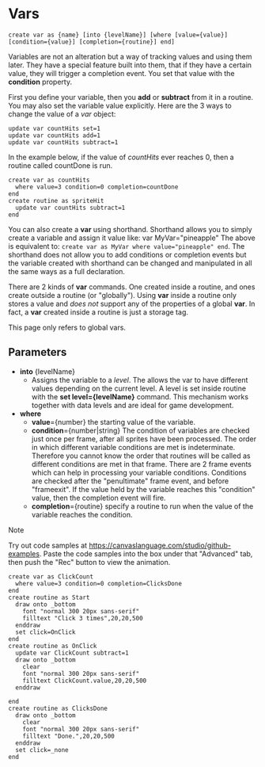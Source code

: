 # Vars

```create var as {name} [into {levelName}] [where [value={value}] [condition={value}] [completion={routine}] end]```

Variables are not an alteration but a way of tracking values and using them later. They have a special feature built into them, that if they have a certain value, they will trigger a completion event. You set that value with the **condition** property.

First you define your variable, then you **add** or **subtract** from it in a routine. You may also set the variable value explicitly. Here are the 3 ways to change the value of a *var* object:
```
update var countHits set=1
update var countHits add=1
update var countHits subtract=1
```

In the example below, if the value of *countHits* ever reaches 0, then a routine called countDone is run.
```
create var as countHits 
  where value=3 condition=0 completion=countDone 
end 
create routine as spriteHit 
  update var countHits subtract=1 
end 
```

You can also create a **var** using shorthand. Shorthand allows you to simply create a variable and assign it value like: var MyVar="pineapple" The above is equivalent to: ```create var as MyVar where value="pineapple" end```. The shorthand does not allow you to add conditions or completion events but the variable created with shorthand can be changed and manipulated in all the same ways as a full declaration.

There are 2 kinds of **var** commands. One created inside a routine, and ones create outside a routine (or "globally"). Using **var** inside a routine only stores a value and *does not* support any of the properties of a global **var**. In fact, a **var** created inside a routine is just a storage tag.

This page only refers to global vars.

## Parameters
- **into** {levelName}
   - Assigns the variable to a *level*. The allows the var to have different values depending on the current level. A level is set inside routine with the **set level={levelName}** command. This mechanism works together with data levels and are ideal for game development.
- **where**
   - **value**={number} the starting value of the variable.
   - **condition**={number|string} The condition of variables are checked just once per frame, after all sprites have been processed. The order in which different variable conditions are met is indeterminate. Therefore you cannot know the order that routines will be called as different conditions are met in that frame. 
There are 2 frame events which can help in processing your variable conditions. Conditions are checked after the "penultimate" frame event, and before "frameexit". If the value held by the variable reaches this "condition" value, then the completion event will fire.
   - **completion**={routine} specify a routine to run when the value of the variable reaches the condition.

> [!NOTE]
> Try out code samples at https://canvaslanguage.com/studio/github-examples.
> Paste the code samples into the box under that "Advanced" tab,
> then push the "Rec" button to view the animation.

```
create var as ClickCount
  where value=3 condition=0 completion=ClicksDone
end
create routine as Start
  draw onto _bottom
    font "normal 300 20px sans-serif"
    filltext "Click 3 times",20,20,500
  enddraw
  set click=OnClick
end
create routine as OnClick
  update var ClickCount subtract=1
  draw onto _bottom
    clear
    font "normal 300 20px sans-serif"
    filltext ClickCount.value,20,20,500
  enddraw
 
end
create routine as ClicksDone
  draw onto _bottom
    clear
    font "normal 300 20px sans-serif"
    filltext "Done.",20,20,500
  enddraw
  set click=_none
end
```

